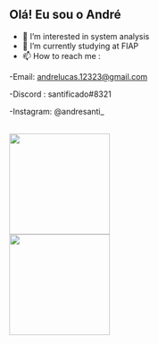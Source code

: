 ## Olá! Eu sou o André

- 👀 I’m interested in system analysis
- 🌱 I’m currently studying at FIAP
- 📫 How to reach me :


-Email: andrelucas.12323@gmail.com

-Discord : santificado#8321

-Instagram: @andresanti_

<br>
<div>
  <a href="https://github.com/santificado">
  <img height = 180em src="https://github-readme-stats.vercel.app/api?username=santificado&show_icons=true&theme=tokyonight&include_all_commits=true&count_private=true">
    
  <br> 
    
  <img height = 180em src="https://github-readme-stats.vercel.app/api/top-langs/?username=santificado&hide_progress=true&theme=tokyonight" >
<div>

